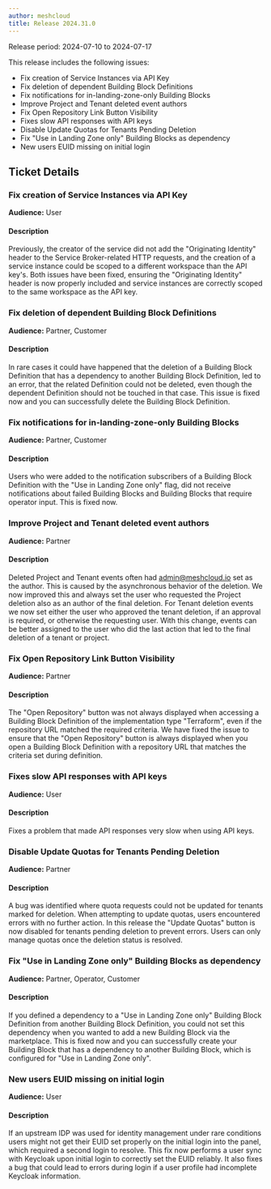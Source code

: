 ```yaml
---
author: meshcloud
title: Release 2024.31.0
---
```


Release period: 2024-07-10 to 2024-07-17

This release includes the following issues:
* Fix creation of Service Instances via API Key
* Fix deletion of dependent Building Block Definitions
* Fix notifications for in-landing-zone-only Building Blocks
* Improve Project and Tenant deleted event authors
* Fix Open Repository Link Button Visibility
* Fixes slow API responses with API keys
* Disable Update Quotas for Tenants Pending Deletion
* Fix "Use in Landing Zone only" Building Blocks as dependency
* New users EUID missing on initial login
<!--truncate-->

## Ticket Details
### Fix creation of Service Instances via API Key
**Audience:** User


#### Description
Previously, the creator of the service did not add the "Originating Identity" header to the Service Broker-related HTTP requests, and the creation of a service instance could be scoped to a different workspace than the API key's. Both issues have been fixed, ensuring the "Originating Identity" header is now properly included and service instances are correctly scoped to the same workspace as the API key.

### Fix deletion of dependent Building Block Definitions
**Audience:** Partner, Customer


#### Description
In rare cases it could have happened that the deletion of a Building Block Definition that has a dependency
to another Building Block Definition, led to an error, that the related Definition could not be deleted,
even though the dependent Definition should not be touched in that case. This issue is fixed now and you can
successfully delete the Building Block Definition.

### Fix notifications for in-landing-zone-only Building Blocks
**Audience:** Partner, Customer


#### Description
Users who were added to the notification subscribers of a Building Block Definition with the "Use in Landing Zone only" flag,
did not receive notifications about failed Building Blocks and Building Blocks that require operator input.
This is fixed now.

### Improve Project and Tenant deleted event authors
**Audience:** Partner


#### Description
Deleted Project and Tenant events often had admin@meshcloud.io set as the author. This is caused
by the asynchronous behavior of the deletion. We now improved this and always set the user who
requested the Project deletion also as an author of the final deletion. For Tenant deletion events
we now set either the user who approved the tenant deletion, if an approval is required, or otherwise 
the requesting user. With this change, events can be better assigned to the user who did the last action
that led to the final deletion of a tenant or project.

### Fix Open Repository Link Button Visibility
**Audience:** Partner


#### Description
The "Open Repository" button was not always displayed when accessing a Building Block Definition of the implementation type 
"Terraform", even if the repository URL matched the required criteria. We have fixed the issue to ensure that the "Open Repository" 
button is always displayed when you open a Building Block Definition with a repository URL that matches the criteria set during 
definition.

### Fixes slow API responses with API keys
**Audience:** User


#### Description
Fixes a problem that made API responses very slow when using API keys.

### Disable Update Quotas for Tenants Pending Deletion
**Audience:** Partner


#### Description
A bug was identified where quota requests could not be updated for tenants marked for deletion. When attempting to update 
quotas, users encountered errors with no further action. In this release the "Update Quotas" button is now disabled for tenants 
pending deletion to prevent errors. Users can only manage quotas once the deletion status is resolved.

### Fix "Use in Landing Zone only" Building Blocks as dependency
**Audience:** Partner, Operator, Customer


#### Description
If you defined a dependency to a "Use in Landing Zone only" Building Block Definition from another
Building Block Definition, you could not set this dependency when you wanted to add a new Building Block
via the marketplace. This is fixed now and you can successfully create your Building Block that has
a dependency to another Building Block, which is configured for "Use in Landing Zone only".

### New users EUID missing on initial login
**Audience:** User


#### Description
If an upstream IDP was used for identity management under rare conditions
users might not get their EUID set properly on the initial login into the panel,
which required a second login to resolve.
This fix now performs a user sync with Keycloak upon initial login to correctly
set the EUID reliably.
It also fixes a bug that could lead to errors during login if a user profile had 
incomplete Keycloak information.

